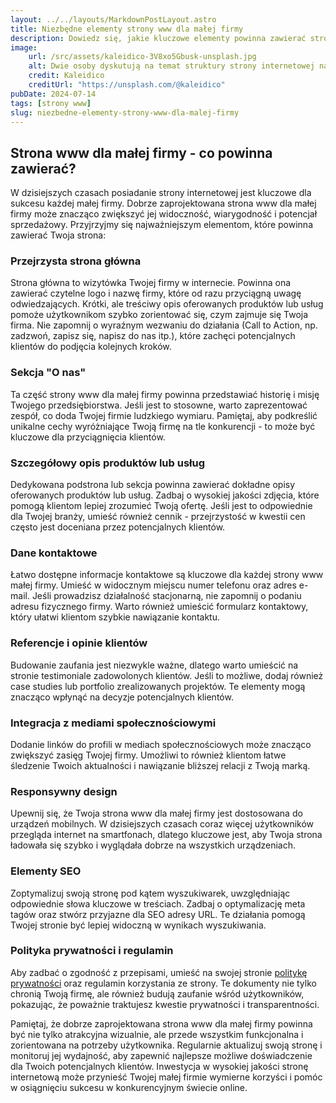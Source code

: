 ```yaml
---
layout: ../../layouts/MarkdownPostLayout.astro
title: Niezbędne elementy strony www dla małej firmy
description: Dowiedz się, jakie kluczowe elementy powinna zawierać strona www dla małej firmy. Praktyczne wskazówki, które pomogą Ci stworzyć profesjonalną obecność online.
image:
    url: /src/assets/kaleidico-3V8xo5Gbusk-unsplash.jpg
    alt: Dwie osoby dyskutują na temat struktury strony internetowej na białej tablicy
    credit: Kaleidico
    creditUrl: "https://unsplash.com/@kaleidico"
pubDate: 2024-07-14
tags: [strony www]
slug: niezbedne-elementy-strony-www-dla-malej-firmy
---
```


## Strona www dla małej firmy - co powinna zawierać?
W dzisiejszych czasach posiadanie strony internetowej jest kluczowe dla sukcesu każdej małej firmy. Dobrze zaprojektowana strona www dla małej firmy może znacząco zwiększyć jej widoczność, wiarygodność i potencjał sprzedażowy. Przyjrzyjmy się najważniejszym elementom, które powinna zawierać Twoja strona:

### Przejrzysta strona główna
Strona główna to wizytówka Twojej firmy w internecie. Powinna ona zawierać czytelne logo i nazwę firmy, które od razu przyciągną uwagę odwiedzających. Krótki, ale treściwy opis oferowanych produktów lub usług pomoże użytkownikom szybko zorientować się, czym zajmuje się Twoja firma. Nie zapomnij o wyraźnym wezwaniu do działania (Call to Action, np. zadzwoń, zapisz się, napisz do nas itp.), które zachęci potencjalnych klientów do podjęcia kolejnych kroków.

### Sekcja "O nas"
Ta część strony www dla małej firmy powinna przedstawiać historię i misję Twojego przedsiębiorstwa. Jeśli jest to stosowne, warto zaprezentować zespół, co doda Twojej firmie ludzkiego wymiaru. Pamiętaj, aby podkreślić unikalne cechy wyróżniające Twoją firmę na tle konkurencji - to może być kluczowe dla przyciągnięcia klientów.

### Szczegółowy opis produktów lub usług
Dedykowana podstrona lub sekcja powinna zawierać dokładne opisy oferowanych produktów lub usług. Zadbaj o wysokiej jakości zdjęcia, które pomogą klientom lepiej zrozumieć Twoją ofertę. Jeśli jest to odpowiednie dla Twojej branży, umieść również cennik - przejrzystość w kwestii cen często jest doceniana przez potencjalnych klientów.

### Dane kontaktowe
Łatwo dostępne informacje kontaktowe są kluczowe dla każdej strony www małej firmy. Umieść w widocznym miejscu numer telefonu oraz adres e-mail. Jeśli prowadzisz działalność stacjonarną, nie zapomnij o podaniu adresu fizycznego firmy. Warto również umieścić formularz kontaktowy, który ułatwi klientom szybkie nawiązanie kontaktu.

### Referencje i opinie klientów
Budowanie zaufania jest niezwykle ważne, dlatego warto umieścić na stronie testimoniale zadowolonych klientów. Jeśli to możliwe, dodaj również case studies lub portfolio zrealizowanych projektów. Te elementy mogą znacząco wpłynąć na decyzje potencjalnych klientów.

### Integracja z mediami społecznościowymi
Dodanie linków do profili w mediach społecznościowych może znacząco zwiększyć zasięg Twojej firmy. Umożliwi to również klientom łatwe śledzenie Twoich aktualności i nawiązanie bliższej relacji z Twoją marką.

### Responsywny design
Upewnij się, że Twoja strona www dla małej firmy jest dostosowana do urządzeń mobilnych. W dzisiejszych czasach coraz więcej użytkowników przegląda internet na smartfonach, dlatego kluczowe jest, aby Twoja strona ładowała się szybko i wyglądała dobrze na wszystkich urządzeniach.

### Elementy SEO
Zoptymalizuj swoją stronę pod kątem wyszukiwarek, uwzględniając odpowiednie słowa kluczowe w treściach. Zadbaj o optymalizację meta tagów oraz stwórz przyjazne dla SEO adresy URL. Te działania pomogą Twojej stronie być lepiej widoczną w wynikach wyszukiwania.

### Polityka prywatności i regulamin
Aby zadbać o zgodność z przepisami, umieść na swojej stronie [politykę prywatności](/polityka-prywatnosci) oraz regulamin korzystania ze strony. Te dokumenty nie tylko chronią Twoją firmę, ale również budują zaufanie wśród użytkowników, pokazując, że poważnie traktujesz kwestie prywatności i transparentności.

Pamiętaj, że dobrze zaprojektowana strona www dla małej firmy powinna być nie tylko atrakcyjna wizualnie, ale przede wszystkim funkcjonalna i zorientowana na potrzeby użytkownika. Regularnie aktualizuj swoją stronę i monitoruj jej wydajność, aby zapewnić najlepsze możliwe doświadczenie dla Twoich potencjalnych klientów. Inwestycja w wysokiej jakości stronę internetową może przynieść Twojej małej firmie wymierne korzyści i pomóc w osiągnięciu sukcesu w konkurencyjnym świecie online.
